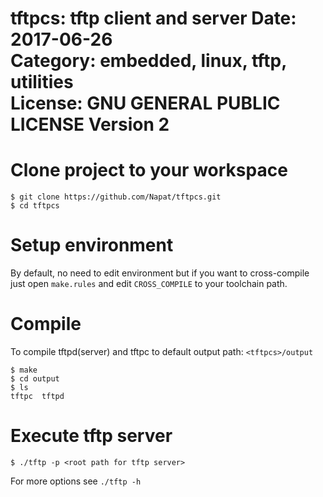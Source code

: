 
tftpcs: tftp client and server
Date: 2017-06-26   
Category: embedded, linux, tftp, utilities   
License:  GNU GENERAL PUBLIC LICENSE Version 2   
==============================================================================

# Clone project to your workspace
```
$ git clone https://github.com/Napat/tftpcs.git
$ cd tftpcs
```

# Setup environment
By default, no need to edit environment but if you want to cross-compile just open `make.rules` and edit `CROSS_COMPILE` to your toolchain path.  

# Compile
To compile tftpd(server) and tftpc to default output path: `<tftpcs>/output`   
```
$ make
$ cd output
$ ls 
tftpc  tftpd
```


# Execute tftp server
```
$ ./tftp -p <root path for tftp server>
```
For more options see `./tftp -h`   

